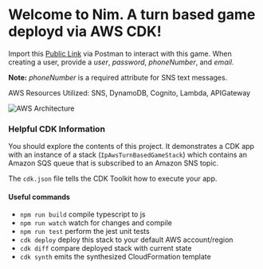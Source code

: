 # Welcome to Nim. A turn based game deployd via AWS CDK!

Import this [Public Link](https://www.getpostman.com/collections/5cb0a921ffc37954515e) via Postman to interact with this game.
When creating a user, provide a *user*, *password*, *phoneNumber*, and *email*. 

**Note:** *phoneNumber* is a required attribute for SNS text messages.

AWS Resources Utilized: SNS, DynamoDB, Cognito, Lambda, APIGateway

![AWS Architecture](https://imgur.com/3CgFDag)


### Helpful CDK Information
You should explore the contents of this project. It demonstrates a CDK app with an instance of a stack (`IpAwsTurnBasedGameStack`)
which contains an Amazon SQS queue that is subscribed to an Amazon SNS topic.

The `cdk.json` file tells the CDK Toolkit how to execute your app.

#### Useful commands

 * `npm run build`   compile typescript to js
 * `npm run watch`   watch for changes and compile
 * `npm run test`    perform the jest unit tests
 * `cdk deploy`      deploy this stack to your default AWS account/region
 * `cdk diff`        compare deployed stack with current state
 * `cdk synth`       emits the synthesized CloudFormation template
